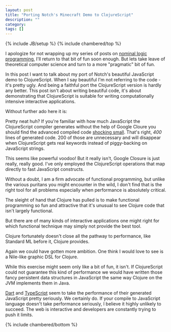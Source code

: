 ```yaml
---
layout: post
title: "Porting Notch's Minecraft Demo to ClojureScript"
description: ""
category: 
tags: []
---
```

{% include JB/setup %}
{% include chambered/top %}

I apologize for not wrapping up my series of posts on
[nominal logic programming](http://arxiv.org/abs/cs/0609062), I'll
return to that bit of fun soon enough. But lets take leave of
theoretical computer science and turn to a more "pragmatic" bit of
fun.

In this post I want to talk about my port of Notch's beautiful
JavaScript demo to ClojureScript. When I say beautiful I'm not
referring to the code - it's pretty ugly. And being a faithful port the
ClojureScript version is hardly any better. This post isn't about writing
beautiful code, it's about demonstrating that ClojureScript is
suitable for writing computationally intensive interactive
applications.

Without further ado here it is:

<!-- <div style="text-align: center"> -->
<!--     <canvas id="game" width="424" height="240"></canvas> -->
<!-- </div> -->

Pretty neat huh? If you're familiar with how much JavaScript the
ClojureScript compiler generates without the help of Google Cloure you
should find the advanced compiled code
[shocking small](/assets/js/chambered.js). That's right, *400* lines
of generated code. 200 of those are unnecessary and will disappear
when ClojureScript gets real keywords instead of piggy-backing on
JavaScript strings.

This seems like powerful voodoo! But it really isn't, Google Closure
is just really, really good. I've only employed the ClojureScript
operations that map directly to fast JavaScript constructs.

Without a doubt, I am a firm advocate of functional programming, but
unlike the various puritans you might encounter in the wild, I don't
find that is the right tool for all problems especially when
performance is absolutely critical.

The sleight of hand that Clojure has pulled is to make functional
programming so fun and attractive that it's unusual to see Clojure
code that isn't largely functional.

But there are of many kinds of interactive applications one might
right for which functional technique may simply not provide the best
tool.

Clojure fortunately doesn't close all the pathway to performance, like
Standard ML before it, Clojure provides.

Again we could have gotten more ambition. One think I would love to
see is a Nile-like graphic DSL for Clojure.

While this exercise might seem only like a bit of fun, it isn't. If
ClojureScript could not guarantee this kind of performance we would
have written those fancy persistent data structures in JavaScript the
same way Clojure on the JVM implements them in Java.

[Dart](http:/dartlang.org) and [TypeScript](http://typescript.org)
seem to take the performance of their generated JavaScript pretty
seriously. We certainly do. If your compile to JavaScript language doesn't
take performance seriously, I believe it highly unlikely to
succeed. The web is interactive and developers are constantly trying
to push it limits.

{% include chambered/bottom %}
